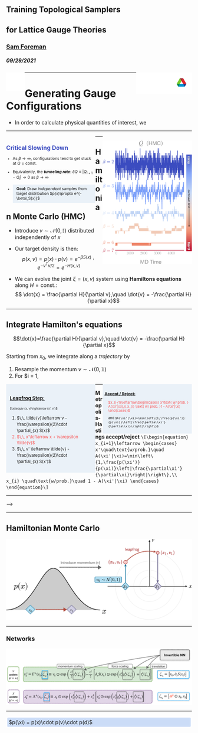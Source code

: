 <link rel="stylesheet" href="https://fonts.googleapis.com/css?family=Roboto|Sofia|Source+Sans+Pro">
<style>
#left {
  margin: 0 0 15 10;
  text-align: left;
  float: left;
  z-index: -10;
  width: 48%;
  font-size: 0.85em;
}
#right {
  margin: 0 0 15 0;
  float: right;
  max-width: 48%;
  text-align: left;
  z-index: -10;
  width: 48%;
  font-size: 0.85em;
}
#dark_back {
    background-color: #1c1c1c;
    color: #efefef;
}
#bright {
    color: #Fa5252;
}
#note {
    background-color: rgba(215, 230, 243, 0.5);
    behavior:
    border-radius: 5px;
    border-color: rgba(215, 230, 243, 0.5);
    padding: auto;
    margin: auto;
}
</style>

<!-- .slide: data-background="#1c1c1c" -->
<h2 class="r-fit-text">Training Topological Samplers</h2>

## for Lattice Gauge Theories

### <div style="color: #00CCFF">[**Sam Foreman**](mailto://foremans@anl.gov)</div>

##### 09/29/2021

[<img align="left" width=10% src="assets/github.svg">](https://github.com/saforem2/l2hmc-qcd)
[<img align="right" width=30% src="assets/Argonne_cmyk_white.svg">](https://alcf.anl.gov)

---

# Generating Gauge Configurations

- In order to calculate physical quantities of interest, we 

---

<div id="left" style="font-size: 0.75em;">

## <div style="color: #3B4CC0;">Critical Slowing Down</div>

- As $\beta\rightarrow\infty$, configurations tend to get stuck at $Q=\text{const}$.

- Equivalently, the _**tunneling rate**_: $\delta Q\equiv\left|Q_{i+1} - Q_{i}\right|\rightarrow 0$ as $\beta\rightarrow\infty$

- <div id="note" style="padding-left: 10px; padding-top: 5px; padding-bottom: 6px;">
  	<b>Goal</b>: Draw <i>independent</i> samples from target distribution $p(x)\propto e^{-\beta\,S(x)}$
  </div>

</div>

<div id="right">

![charge_freezing](assets/charge_freezing-crop.svg)

</div>

---

## Hamiltonian Monte Carlo (HMC)

- Introduce $v \sim \mathcal{N}(0, \mathbb{I})$ distributed independently of $x$

- Our target density is then:
  $$ p(x, v) = p(x) \cdot p(v) = e^{-\beta S(x)}\cdot e^{-v^{T}v / 2} = e^{-H(x, v)}$$

- We can evolve the joint $\xi = (x, v)$ system using **Hamiltons equations** along $H=\text{const.}:$
  $$ \dot{x} = \frac{\partial H}{\partial v},\quad \dot{v} = -\frac{\partial H}{\partial x}$$

---

## Integrate Hamilton's equations

$$\dot{x}=\frac{\partial H}{\partial v},\quad \dot{v} = -\frac{\partial H}{\partial x}$$

Starting from $x_0$, we integrate along a _trajectory_ by 
1. Resample the momentum $v\sim\mathcal{N}(0,\mathbb{1})$
2. For $i = 1,

<div id="left" style="font-size:0.8em;">

<div id="note" style="margin:auto; text-align:left; float: left; padding:10px; line-height:1.5;">

### <u>Leapfrog Step:</u>
<div style="font-size:0.7em;">$\xi\equiv (x, v)\rightarrow (x', v')$</div>
<ol style="text-align: left; padding-right: 20px;">
<li> $\,\, \tilde{v}\leftarrow v - \frac{\varepsilon}{2}\cdot \partial_{x} S(x)$</li>
<div id="bright"><li> $\,\, x'\leftarrow x + \varepsilon \tilde{v}$</li> </div>
<li> $\,\, v' \leftarrow \tilde{v} - \frac{\varepsilon}{2}\cdot \partial_{x} S(x')$</li>
</div>

</div>

</div>

<div id="right" style="font-size:0.66em;">

<div id="note" style="margin:auto; padding:5px; text-align:left; float: right; border:none;">

### <u>Accept / Reject:</u>
<div style="padding-left:10px;">

<div id="bright">
$x_{i+1}\leftarrow\begin{cases}
x'\text{ w/ prob. } A(\xi'|\xi),\\
x_{i} \text{ w/ prob. }1 - A(\xi'|\xi)
\end{cases}$
</div>

and  `$A(\xi'|\xi)=\min\left\{1,\frac{p(\xi')}{p(\xi)}\left|\frac{\partial\xi'}{\partial\xi}\right|\right\}$`

</div>
</div>

</div>

---

**Metropolis-Hastings accept/reject**
  `\[\begin{equation}
  x_{i+1}\leftarrow
  \begin{cases}
  x'\quad\text{w/prob.}\quad A(\xi'|\xi)=\min\left\{1,\frac{p(\xi')}{p(\xi)}\left|\frac{\partial\xi'}{\partial\xi}\right|\right\},\\
      x_{i} \quad\text{w/prob.}\quad 1 - A(\xi'|\xi)
  \end{cases}
  \end{equation}\]`

---

<!-- .slide: data-background="assets/hmc_slide.svg" -->
<!-- ![](assets/hmc_slide.svg)  <!-- element.width:100% --> -->

---

## Hamiltonian Monte Carlo

<!-- <div id="centerflex">
<div id="note" style="max-width: 100%;padding-right:20px;text-align:left;padding-top:20px;line-height:1.6;">

<ol>
<li> $\,\, \tilde{v}\leftarrow v - \frac{\varepsilon}{2}\cdot \partial_{x} S(x)$</li>
<li> $\,\, x'\leftarrow x + \varepsilon \tilde{v}$</li>
<li> $\,\, v' \leftarrow \tilde{v} - \frac{\varepsilon}{2}\cdot \partial_{x} S(x')$</li>
</ol>

</div>
</div> -->

![](assets/hmc-crop.svg)

---

### Networks

<div style="max-width=99%">

![](assets/net_fns.svg)

</div>

---
	
<div class="sl-block" style="width: auto; height: auto;">
	<div class="sl-block-content notranslate" style="z-index: 15; background-color: rgba(109, 158, 235, 0.35); border-style: solid; border-radius: 5px; border-color: rgb(255, 255, 255); padding: 4px;">
		$p(\xi) = p(x)\cdot p(v)\cdot p(d)$
	</div>
</div>

